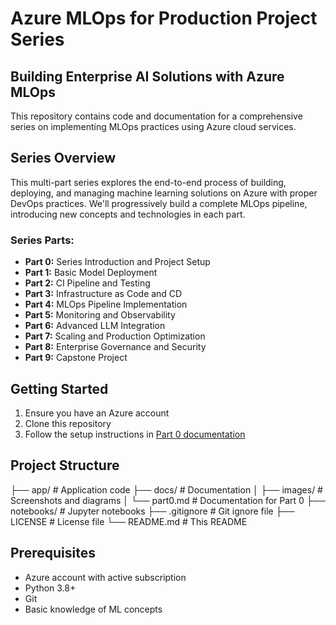 # Azure MLOps for Production Project Series

## Building Enterprise AI Solutions with Azure MLOps

This repository contains code and documentation for a comprehensive series on implementing MLOps practices using Azure cloud services.

## Series Overview

This multi-part series explores the end-to-end process of building, deploying, and managing machine learning solutions on Azure with proper DevOps practices. We'll progressively build a complete MLOps pipeline, introducing new concepts and technologies in each part.

### Series Parts:

- **Part 0:** Series Introduction and Project Setup
- **Part 1:** Basic Model Deployment
- **Part 2:** CI Pipeline and Testing
- **Part 3:** Infrastructure as Code and CD
- **Part 4:** MLOps Pipeline Implementation
- **Part 5:** Monitoring and Observability
- **Part 6:** Advanced LLM Integration
- **Part 7:** Scaling and Production Optimization
- **Part 8:** Enterprise Governance and Security
- **Part 9:** Capstone Project

## Getting Started

1. Ensure you have an Azure account
2. Clone this repository
3. Follow the setup instructions in [Part 0 documentation](docs/part0.md)

## Project Structure
├── app/                # Application code
├── docs/               # Documentation
│   ├── images/         # Screenshots and diagrams
│   └── part0.md        # Documentation for Part 0
├── notebooks/          # Jupyter notebooks
├── .gitignore          # Git ignore file
├── LICENSE             # License file
└── README.md           # This README

## Prerequisites

- Azure account with active subscription
- Python 3.8+
- Git
- Basic knowledge of ML concepts
